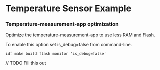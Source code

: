 # Temperature Sensor Example

### Temperature-measurement-app optimization

Optimize the temperature-measurement-app to use less RAM and Flash.

To enable this option set is_debug=false from command-line.

```
idf make build flash monitor 'is_debug=false'
```

// TODO Fill this out
